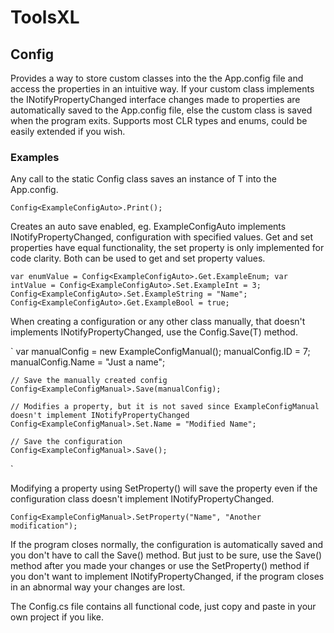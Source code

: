 # ToolsXL

## Config

Provides a way to store custom classes into the the App.config file and access the properties in an intuitive way.
If your custom class implements the INotifyPropertyChanged interface changes made to properties are automatically saved to the App.config file, else the custom class is saved when the program exits. Supports most CLR types and enums, could be easily extended if you wish.


### Examples

Any call to the static Config<T> class saves an instance of T into the App.config.

`
    Config<ExampleConfigAuto>.Print();
`

Creates an auto save enabled, eg. ExampleConfigAuto implements INotifyPropertyChanged, configuration with specified values. Get and set properties have equal functionality, the set property is only implemented for code clarity. Both can be used to get and set property values.

`
    var enumValue = Config<ExampleConfigAuto>.Get.ExampleEnum;
    var intValue = Config<ExampleConfigAuto>.Set.ExampleInt = 3;
    Config<ExampleConfigAuto>.Set.ExampleString = "Name";
    Config<ExampleConfigAuto>.Get.ExampleBool = true;
`

When creating a configuration or any other class manually, that doesn't implements INotifyPropertyChanged, use the Config<T>.Save(T) method.

`
    var manualConfig = new ExampleConfigManual();
    manualConfig.ID = 7;
    manualConfig.Name = "Just a name";

    // Save the manually created config
    Config<ExampleConfigManual>.Save(manualConfig);

    // Modifies a property, but it is not saved since ExampleConfigManual doesn't implement INotifyPropertyChanged
    Config<ExampleConfigManual>.Set.Name = "Modified Name";

    // Save the configuration
    Config<ExampleConfigManual>.Save();
`

Modifying a property using SetProperty() will save the property even if the configuration class doesn't implement INotifyPropertyChanged.

`
    Config<ExampleConfigManual>.SetProperty("Name", "Another modification");
`

If the program closes normally, the configuration is automatically saved and you don't have to call the Save() method. But just to be sure, use the Save() method after you made your changes or use the SetProperty() method if you don't want to implement INotifyPropertyChanged, if the program closes in an abnormal way your changes are lost.

The Config.cs file contains all functional code, just copy and paste in your own project if you like.
